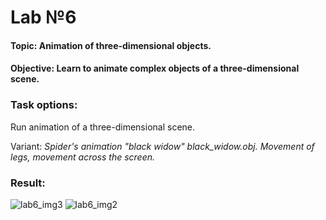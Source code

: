 # Lab №6
#### **Topic:** Animation of three-dimensional objects.
#### **Objective:** Learn to animate complex objects of a three-dimensional scene.

### Task options:
Run animation of a three-dimensional scene.

Variant: *Spider's animation "black widow" black_widow.obj. Movement of legs, movement
across the screen.*

### Result:
![lab6_img3](https://user-images.githubusercontent.com/14183373/37546620-53946a9c-2976-11e8-82d7-e335c6ed799c.png)
![lab6_img2](https://user-images.githubusercontent.com/14183373/37546621-546c70cc-2976-11e8-9e91-0f23c091fa32.png)
